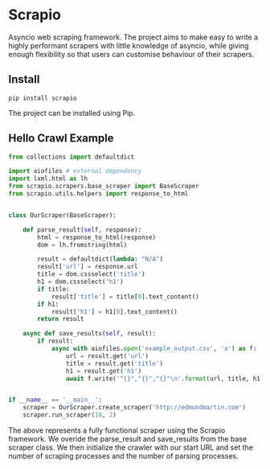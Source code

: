 # Scrapio
Asyncio web scraping framework. The project aims to make easy to write a highly performant scrapers with little knowledge of asyncio, while giving enough flexibility so that users can customise behaviour of their scrapers.

## Install
```
pip install scrapio
```
The project can be installed using Pip.

## Hello Crawl Example

```python
from collections import defaultdict

import aiofiles # external dependency
import lxml.html as lh
from scrapio.scrapers.base_scraper import BaseScraper
from scrapio.utils.helpers import response_to_html


class OurScraper(BaseScraper):

    def parse_result(self, response):
        html = response_to_html(response)
        dom = lh.fromstring(html)

        result = defaultdict(lambda: "N/A")
        result['url'] = response.url
        title = dom.cssselect('title')
        h1 = dom.cssselect('h1')
        if title:
            result['title'] = title[0].text_content()
        if h1:
            result['h1'] = h1[0].text_content()
        return result

    async def save_results(self, result):
        if result:
            async with aiofiles.open('example_output.csv', 'a') as f:
                url = result.get('url')
                title = result.get('title')
                h1 = result.get('h1')
                await f.write('"{}","{}","{}"\n'.format(url, title, h1))


if __name__ == '__main__':
    scraper = OurScraper.create_scraper('http://edmundmartin.com')
    scraper.run_scraper(10, 2)
```
The above represents a fully functional scraper using the Scrapio framework. We overide the parse_result and save_results from the base scraper class. We then initialize the crawler with our start URL and set the number of scraping processes and the number of parsing processes.
